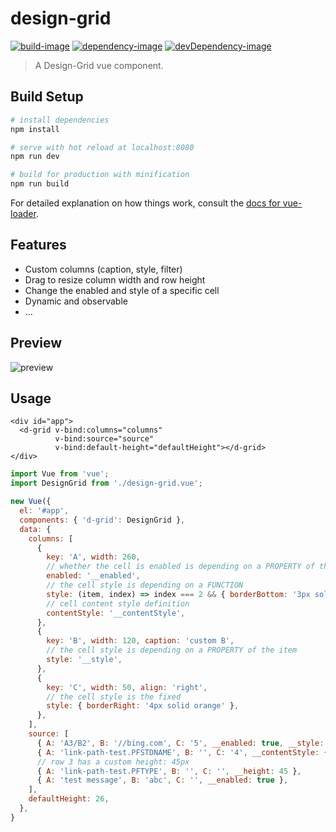 # design-grid

[![build-image]][build-url]
[![dependency-image]][dependency-url]
[![devDependency-image]][devDependency-url]

[build-image]: https://travis-ci.org/tsanie/design-grid.svg?branch=master
[build-url]: https://travis-ci.org/tsanie/design-grid?branch=master
[dependency-image]: https://img.shields.io/david/tsanie/design-grid.svg
[dependency-url]: https://david-dm.org/tsanie/design-grid#info=dependencies&view=table
[devDependency-image]: https://img.shields.io/david/dev/tsanie/design-grid.svg
[devDependency-url]: https://david-dm.org/tsanie/design-grid#info=devDependencies&view=table

> A Design-Grid vue component.

## Build Setup

``` bash
# install dependencies
npm install

# serve with hot reload at localhost:8080
npm run dev

# build for production with minification
npm run build
```

For detailed explanation on how things work, consult the [docs for vue-loader](http://vuejs.github.io/vue-loader).

## Features

- Custom columns (caption, style, filter)
- Drag to resize column width and row height
- Change the enabled and style of a specific cell
- Dynamic and observable
- ...

## Preview
![preview](https://user-images.githubusercontent.com/980449/35776599-713ec12a-09da-11e8-90b8-ff97f4eb1be5.png)

## Usage
  ```vue
  <div id="app">
    <d-grid v-bind:columns="columns"
            v-bind:source="source"
            v-bind:default-height="defaultHeight"></d-grid>
  </div>
  ```
  ```js
  import Vue from 'vue';
  import DesignGrid from './design-grid.vue';
  
  new Vue({
    el: '#app',
    components: { 'd-grid': DesignGrid },
    data: {
      columns: [
        {
          key: 'A', width: 260,
          // whether the cell is enabled is depending on a PROPERTY of the item
          enabled: '__enabled',
          // the cell style is depending on a FUNCTION
          style: (item, index) => index === 2 && { borderBottom: '3px solid green' },
          // cell content style definition
          contentStyle: '__contentStyle',
        },
        {
          key: 'B', width: 120, caption: 'custom B',
          // the cell style is depending on a PROPERTY of the item
          style: '__style',
        },
        {
          key: 'C', width: 50, align: 'right',
          // the cell style is the fixed
          style: { borderRight: '4px solid orange' },
        },
      ],
      source: [
        { A: 'A3/B2', B: '//bing.com', C: '5', __enabled: true, __style: { border: '2px solid gray' } },
        { A: 'link-path-test.PFSTDNAME', B: '', C: '4', __contentStyle: { color: 'red', textDecoration: 'underline' } },
        // row 3 has a custom height: 45px
        { A: 'link-path-test.PFTYPE', B: '', C: '', __height: 45 },
        { A: 'test message', B: 'abc', C: '', __enabled: true },
      ],
      defaultHeight: 26,
    },
  }
  ```
